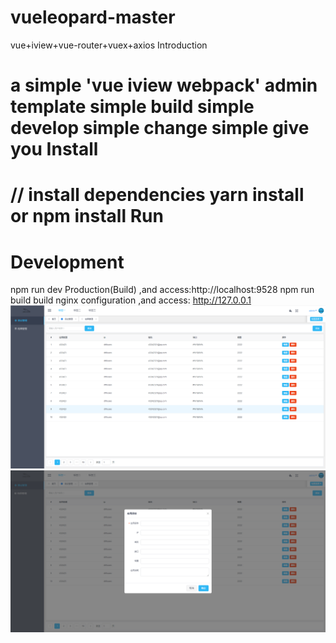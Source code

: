 # vueleopard-master
vue+iview+vue-router+vuex+axios
Introduction

a simple 'vue iview webpack' admin template
simple build
simple develop
simple change
simple give you
Install
====
// install dependencies
yarn install
or
npm install
Run
====
Development
====
npm run dev
Production(Build) ,and access:http://localhost:9528
npm run build
build nginx configuration ,and access: http://127.0.0.1
![项目图片1](https://github.com/usernameus/Data_C/blob/master/pic1.png)
![项目图片](https://github.com/usernameus/Data_C/blob/master/pic2.png)
